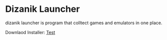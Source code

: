 # Dizanik Launcher

dizanik launcher is program that colltect games and emulators in one place.

Downlaod Installer: <a href="https://github.com/ATMFD/Dizanik-Launcher/raw/main/Dizanik%20Launcher%20Installer%20V2.0.0.exe">Test</a>
